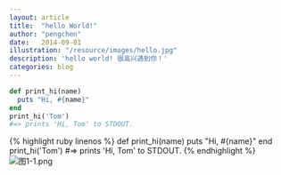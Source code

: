 ```yaml
---
layout: article
title:  "hello World!"
author: "pengchen"
date:   2014-09-01
illustration: "/resource/images/hello.jpg"
description: 'hello world! 很高兴遇到你！'
categories: blog
---
```

```ruby
def print_hi(name)
  puts "Hi, #{name}"
end
print_hi('Tom')
#=> prints 'Hi, Tom' to STDOUT.
```



{% highlight ruby linenos %}
def print_hi(name)
  puts "Hi, #{name}"
end
print_hi('Tom')
#=> prints 'Hi, Tom' to STDOUT.
{% endhighlight %}
![图1-1.png](https://dn-mhke0kuv.qbox.me/40465cda2792b7df1231.png)
